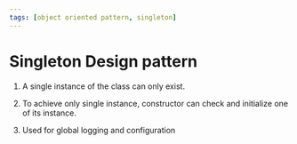 ```yaml
---
tags: [object oriented pattern, singleton]
---
```


# Singleton Design pattern

1. A single instance of the class can only exist.
2. To achieve only single instance, constructor can check and initialize one of its instance.

3. Used for global logging and configuration
